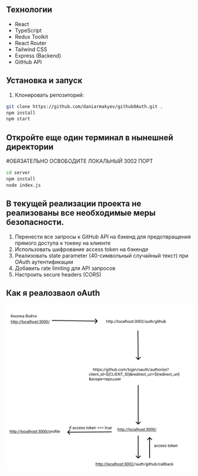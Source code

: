 ## Технологии

- React
- TypeScript
- Redux Toolkit
- React Router
- Tailwind CSS
- Express (Backend)
- GitHub API

## Установка и запуск

1. Клонировать репозиторий:
```bash
git clone https://github.com/daniarmakyev/githubOAuth.git .
npm install
npm start
```
## Откройте еще один терминал в нынешней директории
#ОБЯЗАТЕЛЬНО ОСВОБОДИТЕ ЛОКАЛЬНЫЙ 3002 ПОРТ
```bash
cd server
npm install
node index.js
```

## В текущей реализации проекта не реализованы все необходимые меры безопасности.
1. Перенести все запросы к GitHub API на бэкенд для предотвращения прямого доступа к токену на клиенте
2. Использовать шифрование access token на бэкенде
3. Реализовать state parameter (40-символьный случайный текст) при OAuth аутентификации
4. Добавить rate limiting для API запросов
7. Настроить secure headers (CORS)

## Как я реалозваол oAuth

<img src="./src/kit/assets/image/md.png"/>
